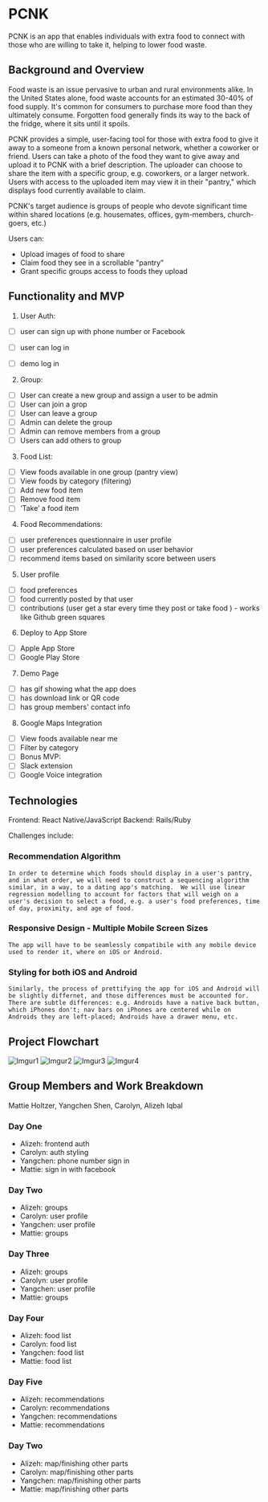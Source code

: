 # PCNK

PCNK is an app that enables individuals with extra food to connect with those who are willing to take it, helping to lower food waste. 

## Background and Overview 

Food waste is an issue pervasive to urban and rural environments alike. In the United States alone, food waste accounts for an estimated 30-40% of food supply. It's common for consumers to purchase more food than they ultimately consume. Forgotten food generally finds its way to the back of the fridge, where it sits until it spoils.

PCNK provides a simple, user-facing tool for those with extra food to give it away to a someone from a known personal network, whether a coworker or friend. Users can take a photo of the food they want to give away and upload it to PCNK with a brief description. The uploader can choose to share the item with a specific group, e.g. coworkers, or a larger network. Users with access to the uploaded item may view it in their "pantry," which displays food currently available to claim. 

PCNK's target audience is groups of people who devote significant time within shared locations (e.g. housemates, offices, gym-members, church-goers, etc.) 

Users can: 
  * Upload images of food to share
  * Claim food they see in a scrollable "pantry"
  * Grant specific groups access to foods they upload 
 
## Functionality and MVP

1. User Auth: 
  - [ ] user can sign up with phone number or Facebook
  - [ ] user can log in
  - [ ] demo log in


2. Group:
  - [ ] User can create a new group and assign a user to be admin
  - [ ] User can join a grop
  - [ ] User can leave a group
  - [ ] Admin can delete the group
  - [ ] Admin can remove members from a group
  - [ ] Users can add others to group
  
3. Food List:
  - [ ] View foods available in one group (pantry view)
  - [ ] View foods by category (filtering)
  - [ ] Add new food item
  - [ ] Remove food item
  - [ ] ‘Take’ a food item

4. Food Recommendations:
  - [ ] user preferences questionnaire in user profile
  - [ ] user preferences calculated based on user behavior
  - [ ] recommend items based on similarity score between users

5. User profile 

  - [ ] food preferences
  - [ ] food currently posted by that user
  - [ ] contributions (user get a star every time they post or take food ) - works like Github green squares

6. Deploy to App Store
  - [ ] Apple App Store
  - [ ] Google Play Store
  
7.  Demo Page
  - [ ] has gif showing what the app does
  - [ ] has download link or QR code
  - [ ] has group members' contact info
  
8. Google Maps Integration
  - [ ] View foods available near me 
  - [ ] Filter by category
  - [ ] Bonus MVP:
  - [ ] Slack extension
  - [ ] Google Voice integration

## Technologies 

Frontend: React Native/JavaScript 
Backend: Rails/Ruby 

Challenges include: 

  ### Recommendation Algorithm 
    In order to determine which foods should display in a user's pantry, and in what order, we will need to construct a sequencing algorithm similar, in a way, to a dating app's matching.  We will use linear regression modelling to account for factors that will weigh on a user's decision to select a food, e.g. a user's food preferences, time of day, proximity, and age of food. 
    
  ### Responsive Design - Multiple Mobile Screen Sizes
    The app will have to be seamlessly compatibile with any mobile device used to render it, where on iOS or Android.
  
  ### Styling for both iOS and Android 
    Similarly, the process of prettifying the app for iOS and Android will be slightly differnet, and those differences must be accounted for. There are subtle differences: e.g. Androids have a native back button, which iPhones don't; nav bars on iPhones are centered while on Androids they are left-placed; Androids have a drawer menu, etc.
    
## Project Flowchart 

![Imgur1](https://i.imgur.com/XjPiO7J.png)
![Imgur2](https://i.imgur.com/aClw1kt.png)
![Imgur3](https://i.imgur.com/ECvZFBy.png)
![Imgur4](https://i.imgur.com/lwnYAy6.png)

## Group Members and Work Breakdown

Mattie Holtzer, Yangchen Shen, Carolyn, Alizeh Iqbal

### Day One 
* Alizeh: frontend auth
* Carolyn: auth styling 
* Yangchen: phone number sign in 
* Mattie: sign in with facebook 

### Day Two 
* Alizeh: groups
* Carolyn: user profile  
* Yangchen: user profile 
* Mattie: groups 

### Day Three 
* Alizeh: groups
* Carolyn: user profile  
* Yangchen: user profile 
* Mattie: groups 

### Day Four
* Alizeh: food list 
* Carolyn: food list  
* Yangchen: food list  
* Mattie: food list 

### Day Five  
* Alizeh: recommendations
* Carolyn: recommendations  
* Yangchen: recommendations 
* Mattie: recommendations

### Day Two 
* Alizeh: map/finishing other parts 
* Carolyn: map/finishing other parts   
* Yangchen: map/finishing other parts    
* Mattie: map/finishing other parts   
